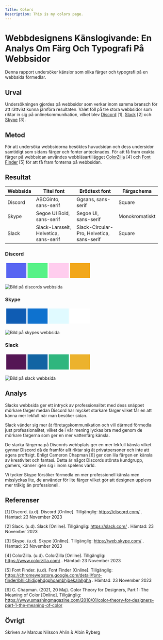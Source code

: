 ```yaml
---
Title: Colors
Description: This is my colors page.
---
```


Webbdesignens Känslogivande: En Analys Om Färg Och Typografi På Webbsidor 
=======================

Denna rapport undersöker känslor som olika färger och typografi på en webbsida förmedlar.

Urval
-----------------------

Undersökningen gjordes på webbsidor som verkar inom samma bransch för att rättvist kunna jämföra resultaten. Valet föll på tre stora webbsidor som riktar in sig på onlinekommunikation, vilket blev <a href="https://discord.com">Discord</a> [1], <a href="https://slack.com/">Slack</a> [2] och <a href="https://web.skype.com/">Skype</a> [3].


Metod
-----------------------
För att undersöka webbsidorna besöktes huvudsidan och dess undersidor samtidigt som sidans färger och fonter antecknades.
För att få fram exakta färger på webbsidan användes webbläsartillägget <a href="https://www.colorzilla.com/">ColorZilla</a> [4] och <a href="https://chromewebstore.google.com/detail/font-finder/bhiichidigehdgphoambhjbekalahgha">Font Finder</a> [5] för att få fram fonterna på webbsidan. 

Resultat
-----------------------

| Webbsida | Titel font                            | Brödtext font                             | Färgschema     |
|----------|---------------------------------------|-------------------------------------------|----------------|
| Discord  | ABCGinto, sans-serif                  | Ggsans, sans-serif                        | Square         | 
| Skype    | Segoe UI Bold, sans-serif             | Segoe UI, sans-serif                      | Monokromatiskt | 
| Slack    | Slack-Larsseit, Helvetica, sans-serif | Slack-Circular-Pro, Helvetica, sans-serif | Square         |

<h3>Discord</h3>
<table style="border-spacing: 4px; border-collapse: separate">
    <tr>
        <td style="height: 50px; width: 50px; background-color: #5865F2">
        <td style="height: 50px; width: 50px; background-color: #57F287">
        <td style="height: 50px; width: 50px; background-color: #FFCDEE">
        <td style="height: 50px; width: 50px; background-color: #F2A71B">
    </tr>
</table>
<img src="%assets_url%/img/discord.png" alt="Bild på discords webbsida" style="max-width: 100%;"></img>

<h3>Skype</h3>
<table style="border-spacing: 4px; border-collapse: separate">
    <tr>
        <td style="height: 50px; width: 50px; background-color: #0F5CB3">
        <td style="height: 50px; width: 50px; background-color: #0E72CF">
        <td style="height: 50px; width: 50px; background-color: #E0FAFF">
        <td style="height: 50px; width: 50px; background-color: #FFFFFF">
    </tr>
</table>
<img src="%assets_url%/img/skype.png" alt="Bild på skypes webbsida" style="max-width: 100%;"></img>

<h3>Slack</h3>
<table style="border-spacing: 4px; border-collapse: separate">
    <tr>
        <td style="height: 50px; width: 50px; background-color: #541554">
        <td style="height: 50px; width: 50px; background-color: #1264A3">
        <td style="height: 50px; width: 50px; background-color: #2FB67E">
        <td style="height: 50px; width: 50px; background-color: #ECB22D">
    </tr>
</table>
<img src="%assets_url%/img/slack.png" alt="Bild på slack webbsida" style="max-width: 100%;"></img>

Analys
-----------------------

Slacks webbsida ger ett intryck av professionalitet med dess snäppet mörkare färger medan Discord har mycket starkare färger vilket får en att känna mer lekfull när man besöker sidan.

Slack vänder sig mer åt företagskommunikation och vill därmed förmedla just professionalitet, vilket de i vår mening lyckas bra med genom de mörkare färgerna som ger en mer vattenfärg känsla. 

De starka färgerna på Discords webbplats ger en mer lekfull känsla vilket gynnar Discord då de framför allt riktar sig åt privatpersoner och inte att agera proffsigt. 
Enligt Cameron Chapman [6] ger den lila färgen en känsla av kreativitet och fantasi. Detta är något Discords största kundgrupp, gamers, känner igen sig i inom spelens värld. 

Vi tycker Skype försöker förmedla en mer professionell känsla men misslyckas lite, de använder för lite färger vilket gör att designen upplevs mer tråkig än professionell. 



Referenser
-----------------------
[1] Discord. (u.d). Discord [Online]. Tillgänglig:
https://discord.com/ . Hämtad: 23 November 2023

[2] Slack. (u.d). Slack [Online]. Tillgänglig:
https://slack.com/ . Hämtad: 23 November 2023

[3] Skype. (u.d). Skype [Online]. Tillgänglig:
https://web.skype.com/ . Hämtad: 23 November 2023

[4] ColorZilla. (u.d). ColorZilla [Online]. Tillgänglig:
https://www.colorzilla.com/ . Hämtad: 23 November 2023

[5] Font Finder. (u.d). Font Finder [Online]. Tillgänglig:
https://chromewebstore.google.com/detail/font-finder/bhiichidigehdgphoambhjbekalahgha . Hämtad: 23 November 2023


[6] C. Chapman. (2021, 20 Maj). Color Theory for Designers, Part 1: The Meaning of Color [Online]. Tillgänglig:
https://www.smashingmagazine.com/2010/01/color-theory-for-designers-part-1-the-meaning-of-color

Övrigt
-----------------------

Skriven av Marcus Nilsson Ahlin & Albin Ryberg